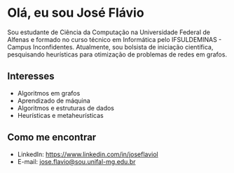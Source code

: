 # Olá, eu sou José Flávio

Sou estudante de Ciência da Computação na Universidade Federal de Alfenas e formado no curso técnico em Informática pelo IFSULDEMINAS - Campus Inconfidentes. Atualmente, sou bolsista de iniciação científica, pesquisando heurísticas para otimização de problemas de redes em grafos.

## Interesses

- Algoritmos em grafos
- Aprendizado de máquina
- Algoritmos e estruturas de dados
- Heurísticas e metaheurísticas

## Como me encontrar

- LinkedIn: https://www.linkedin.com/in/joseflaviol
- E-mail: jose.flavio@sou.unifal-mg.edu.br

